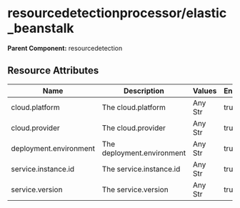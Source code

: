 [comment]: <> (Code generated by mdatagen. DO NOT EDIT.)

# resourcedetectionprocessor/elastic_beanstalk

**Parent Component:** resourcedetection

## Resource Attributes

| Name | Description | Values | Enabled |
| ---- | ----------- | ------ | ------- |
| cloud.platform | The cloud.platform | Any Str | true |
| cloud.provider | The cloud.provider | Any Str | true |
| deployment.environment | The deployment.environment | Any Str | true |
| service.instance.id | The service.instance.id | Any Str | true |
| service.version | The service.version | Any Str | true |
